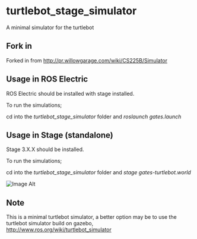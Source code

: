 turtlebot_stage_simulator
======================

A minimal simulator for the turtlebot

Fork in
-------
Forked in from http://pr.willowgarage.com/wiki/CS225B/Simulator  

Usage in ROS Electric
---------------------

ROS Electric should be installed with stage installed. 

To run the simulations;

cd into the _turtlebot_stage_simulator_ folder and _roslaunch gates.launch_

Usage in Stage (standalone)
---------------------------

Stage 3.X.X should be installed.

To run the simulations;

cd into the _turtlebot_stage_simulator_ folder and _stage gates-turtlebot.world_ 

![Image Alt](https://lh5.googleusercontent.com/-x63FoR6OPe8/UOj_GBK4FAI/AAAAAAAACOw/XCv4LneRJa4/s748/t1.png)

Note
-----

This is a minimal turtlebot simulator, a better option may be to use the turtlebot simulator build on gazebo, http://www.ros.org/wiki/turtlebot_simulator
